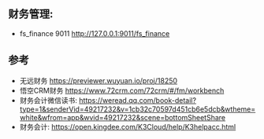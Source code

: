 ## 财务管理:      

- fs_finance  9011  http://127.0.0.1:9011/fs_finance


## 参考

- 无远财务 https://previewer.wuyuan.io/proj/18250
- 悟空CRM财务 https://www.72crm.com/72crm/#/fm/workbench 
- 财务会计微信读书: https://weread.qq.com/book-detail?type=1&senderVid=49217232&v=1cb32c70597d451cb6e5dcb&wtheme=white&wfrom=app&wvid=49217232&scene=bottomSheetShare
- 财务会计: https://open.kingdee.com/K3Cloud/help/K3helpacc.html